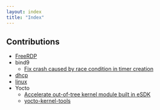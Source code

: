 ```yaml
---
layout: index
title: "Index"
---
```


## Contributions
* [FreeRDP](https://github.com/FreeRDP/FreeRDP/commits?author=zhangzl2013)
* bind9
  * [Fix crash caused by race condition in timer creation](https://gitlab.isc.org/isc-projects/bind9/commit/21966423cd7101a60ddfb3cf11f04f71c9fdd7b7)
* [dhcp](https://github.com/isc-projects/dhcp/commits?author=zhangzl2013)
* [linux](https://git.kernel.org/pub/scm/linux/kernel/git/torvalds/linux.git/log/?qt=author&q=zhaolong+zhang)
* Yocto
  * [Accelerate out-of-tree kernel module built in eSDK](https://bugzilla.yoctoproject.org/show_bug.cgi?id=13113)
  * [yocto-kernel-tools](https://git.yoctoproject.org/cgit/cgit.cgi/yocto-kernel-tools/log/?qt=author&q=zhaolong)
